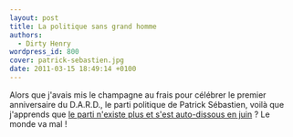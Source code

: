 ```yaml
---
layout: post
title: La politique sans grand homme
authors:
  - Dirty Henry
wordpress_id: 800
cover: patrick-sebastien.jpg
date: 2011-03-15 18:49:14 +0100
---
```


Alors que j'avais mis le champagne au frais pour célébrer le premier
anniversaire du D.A.R.D., le parti politique de Patrick Sébastien, voilà que
j'apprends que
[le parti n'existe plus et s'est auto-dissous en juin](http://www.slate.fr/story/23171/patrick-sebastien-dard-ferme)
? Le monde va mal !
